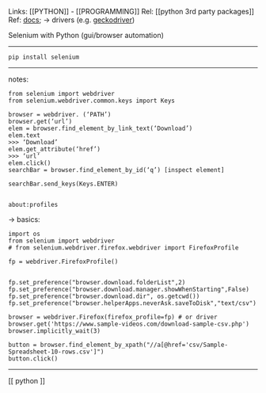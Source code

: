 Links: [[PYTHON]] - [[PROGRAMMING]]
Rel: [[python 3rd party packages]]
Ref: [docs](https://selenium-python.readthedocs.io/); -> drivers (e.g. [geckodriver](https://github.com/mozilla/geckodriver/releases))

Selenium with Python (gui/browser automation)

--- 
```pip install selenium```

--- 

notes:
```
from selenium import webdriver
from selenium.webdriver.common.keys import Keys

browser = webdriver. (‘PATH’)
browser.get(‘url’)
elem = browser.find_element_by_link_text(‘Download’)
elem.text
>>> ‘Download’
elem.get_attribute(‘href’)
>>> ‘url’
elem.click()
searchBar = browser.find_element_by_id(‘q’) [inspect element]

searchBar.send_keys(Keys.ENTER)


about:profiles
```

-> basics:
```
import os
from selenium import webdriver
# from selenium.webdriver.firefox.webdriver import FirefoxProfile

fp = webdriver.FirefoxProfile()


fp.set_preference("browser.download.folderList",2)
fp.set_preference("browser.download.manager.showWhenStarting",False)
fp.set_preference("browser.download.dir", os.getcwd())
fp.set_preference("browser.helperApps.neverAsk.saveToDisk","text/csv")

browser = webdriver.Firefox(firefox_profile=fp) # or driver 
browser.get('https://www.sample-videos.com/download-sample-csv.php')
browser.implicitly_wait(3)

button = browser.find_element_by_xpath("//a[@href='csv/Sample-Spreadsheet-10-rows.csv']")
button.click()

```







--- 

[[ python ]]